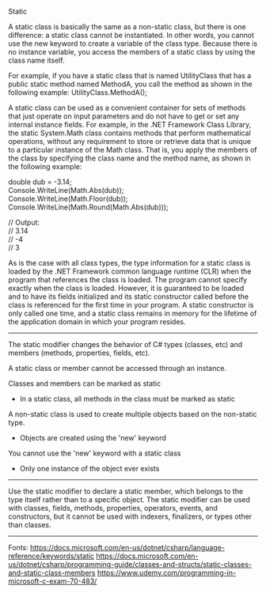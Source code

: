 ﻿Static

A static class is basically the same as a non-static class, but there is one difference: a static class cannot
be instantiated. In other words, you cannot use the new keyword to create a variable of the class type. Because
there is no instance variable, you access the members of a static class by using the class name itself.

For example, if you have a static class that is named UtilityClass that has a public static method named MethodA,
you call the method as shown in the following example:
	UtilityClass.MethodA();


A static class can be used as a convenient container for sets of methods that just operate on input parameters
and do not have to get or set any internal instance fields. For example, in the .NET Framework Class Library,
the static System.Math class contains methods that perform mathematical operations, without any requirement to
store or retrieve data that is unique to a particular instance of the Math class. That is, you apply the members
of the class by specifying the class name and the method name, as shown in the following example:

double dub = -3.14;  
Console.WriteLine(Math.Abs(dub));  
Console.WriteLine(Math.Floor(dub));  
Console.WriteLine(Math.Round(Math.Abs(dub)));  
  
// Output:  
// 3.14  
// -4  
// 3


As is the case with all class types, the type information for a static class is loaded by the .NET Framework
common language runtime (CLR) when the program that references the class is loaded. The program cannot specify
exactly when the class is loaded. However, it is guaranteed to be loaded and to have its fields initialized and
its static constructor called before the class is referenced for the first time in your program. A static
constructor is only called one time, and a static class remains in memory for the lifetime of the application
domain in which your program resides.

-------------------------------------------------------------------------------------------------------------


The static modifier changes the behavior of C# types (classes, etc) and members (methods, properties, fields, etc).

A static class or member cannot be accessed through an instance.

Classes and members can be marked as static
- In a static class, all methods in the class must be marked as static

A non-static class is used to create multiple objects based on the non-static type.
- Objects are created using the 'new' keyword

You cannot use the 'new' keyword with a static class
- Only one instance of the object ever exists

-------------------------------------------------------------------------------------------------------------

Use the static modifier to declare a static member, which belongs to the type itself rather than to a
specific object. The static modifier can be used with classes, fields, methods, properties, operators,
events, and constructors, but it cannot be used with indexers, finalizers, or types other than classes. 

-------------------------------------------------------------------------------------------------------------
Fonts:
https://docs.microsoft.com/en-us/dotnet/csharp/language-reference/keywords/static
https://docs.microsoft.com/en-us/dotnet/csharp/programming-guide/classes-and-structs/static-classes-and-static-class-members
https://www.udemy.com/programming-in-microsoft-c-exam-70-483/